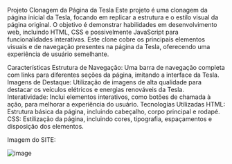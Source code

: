 Projeto Clonagem da Página da Tesla
Este projeto é uma clonagem da página inicial da Tesla, focando em replicar a estrutura e o estilo visual da página original. O objetivo é demonstrar habilidades em desenvolvimento web, incluindo HTML, CSS e possivelmente JavaScript para funcionalidades interativas. Este clone cobre os principais elementos visuais e de navegação presentes na página da Tesla, oferecendo uma experiência de usuário semelhante.

Características
Estrutura de Navegação: Uma barra de navegação completa com links para diferentes seções da página, imitando a interface da Tesla.
Imagens de Destaque: Utilização de imagens de alta qualidade para destacar os veículos elétricos e energias renováveis da Tesla.
Interatividade: Inclui elementos interativos, como botões de chamada à ação, para melhorar a experiência do usuário.
Tecnologias Utilizadas
HTML: Estrutura básica da página, incluindo cabeçalho, corpo principal e rodapé.
CSS: Estilização da página, incluindo cores, tipografia, espaçamentos e disposição dos elementos.

Imagem do SITE:


![image](https://github.com/matheeeusm/pagina-teste-tesla/assets/149075311/6ae6e843-4e4c-435d-98c2-8830492d7314)
